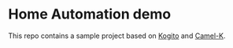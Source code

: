 Home Automation demo
===================

This repo contains a sample project based on [Kogito](https://kogito.kie.org/) and [Camel-K](https://camel.apache.org/camel-k/latest/index.html).
